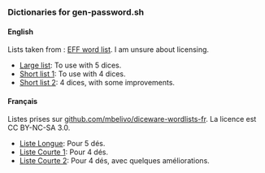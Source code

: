 ### Dictionaries for gen-password.sh

#### English

Lists taken from :
[EFF word list](https://www.eff.org/fr/deeplinks/2016/07/new-wordlists-random-passphrases). I am unsure about licensing.

* [Large list](eff_large_wordlist.txt): To use with 5 dices.
* [Short list 1](eff_short_wordlist_1.txt): To use with 4 dices.
* [Short list 2](eff_short_wordlist_2_0.txt): 4 dices, with some improvements.

#### Français

Listes prises sur [github.com/mbelivo/diceware-wordlists-fr](https://github.com/mbelivo/diceware-wordlists-fr). La licence est CC BY-NC-SA 3.0.

* [Liste Longue](wordlist_fr_5d.txt): Pour 5 dés.
* [Liste Courte 1](wordlist_fr_4d.txt): Pour 4 dés.
* [Liste Courte 2](wordlist_fr_4d_2.txt): Pour 4 dés, avec quelques améliorations.
